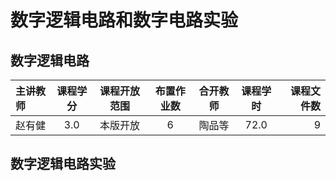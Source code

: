 # 数字逻辑电路和数字电路实验


## 数字逻辑电路
| 主讲教师 | 课程学分 | 课程开放范围 | 布置作业数 | 合开教师 | 课程学时 | 课程文件数 |
|:--------|:-------:|:-------:|:-------:|:-------:|:-------:|-------:|
|	赵有健 |3.0|本版开放| 6| 陶品等| 72.0|9| | |

## 数字逻辑电路实验

